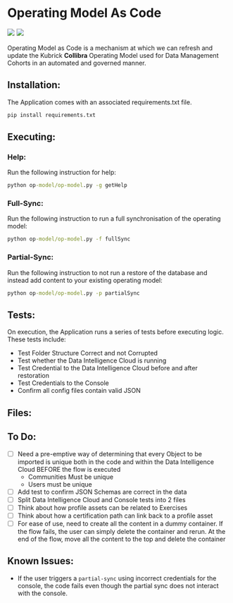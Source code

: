 # Operating Model As Code 
<img 
    src="https://img.shields.io/badge/Python-3.9.0-blue.svg" style="padding-bottom: 5px; float: left; margin-right: 5px">

<img 
    src="https://img.shields.io/badge/Beta-0.1-red.svg" style="padding-bottom: 5px;">

Operating Model as Code is a mechanism at which we can refresh and update the Kubrick **Collibra** Operating Model used for Data Management Cohorts in an automated and governed manner.

## Installation:
The Application comes with an associated requirements.txt file.

```cmd
pip install requirements.txt
```

## Executing:
### Help:
Run the following instruction for help:
```cmd
python op-model/op-model.py -g getHelp
```
### Full-Sync:
Run the following instruction to run a full synchronisation of the operating model:
```cmd
python op-model/op-model.py -f fullSync
```
### Partial-Sync:
Run the following instruction to not run a restore of the database and instead add content to your existing operating model:
```cmd
python op-model/op-model.py -p partialSync
```

## Tests:
On execution, the Application runs a series of tests before executing logic. These tests include:

* Test Folder Structure Correct and not Corrupted
* Test whether the Data Intelligence Cloud is running
* Test Credential to the Data Intelligence Cloud before and after restoration
* Test Credentials to the Console
* Confirm all config files contain valid JSON

## Files:


## To Do:
- [ ] Need a pre-emptive way of determining that every Object to be imported is unique both in the code and within the Data Intelligence Cloud BEFORE the flow is executed
    * Communities Must be unique
    * Users must be unique
- [ ] Add test to confirm JSON Schemas are correct in the data
- [ ] Split Data Intelligence Cloud and Console tests into 2 files
- [ ] Think about how profile assets can be related to Exercises
- [ ] Think about how a certification path can link back to a profile asset
- [ ] For ease of use, need to create all the content in a dummy container. If the flow fails, the user can simply delete the container and rerun. At the end of the flow, move all the content to the top and delete the container

## Known Issues:
* If the user triggers a `partial-sync` using incorrect credentials for the console, the code fails even though the partial sync does not interact with the console.
